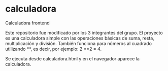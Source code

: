# calculadora
Calculadora frontend

Este repositorio fue modificado por los 3 integrantes del grupo. El proyecto es una calculadora simple con las operaciones básicas de suma, resta, multiplicación y división. También funciona para números al cuadrado utilizando **, es decir, por ejemplo: 2 **2 = 4.

Se ejecuta desde calculadora.html y en el navegador aparece la calculadora.
